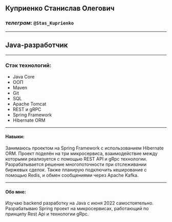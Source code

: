 ## Куприенко Станислав Олегович
### _телеграм_: `@Stas_Kuprienko`
***
## Java-разработчик
***
### Стэк технологий:
+ Java Core
+ ООП
+ Maven
+ Git
+ SQL
+ Apache Tomcat
+ REST и gRPC
+ Spring Framework
+ Hibernate ORM
***
#### Навыки:
 Занимаюсь проектом на Spring Framework с использованием Hibernate ORM.
 Проект поделён на три микросервиса, взаимодействие между которыми реализуется
с помощью REST API и gRpc технологии. Разрабатывается решение многопоточности
при отслеживании биржевых сделок. Также планирую подключить кеширование с помощью
Redis, и обмен сообщениями через Apache Kafka.
***
#### Обо мне:
 Изучаю backend разработку на Java с июня 2022 самостоятельно. Разрабатываю Spring проект на микросервисах, работающий по принципу Rest Api и технологии gRpc.